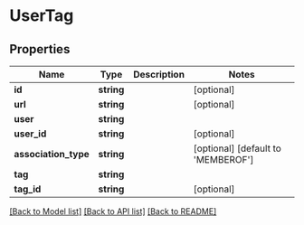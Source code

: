 # UserTag

## Properties
Name | Type | Description | Notes
------------ | ------------- | ------------- | -------------
**id** | **string** |  | [optional] 
**url** | **string** |  | [optional] 
**user** | **string** |  | 
**user_id** | **string** |  | [optional] 
**association_type** | **string** |  | [optional] [default to 'MEMBEROF']
**tag** | **string** |  | 
**tag_id** | **string** |  | [optional] 

[[Back to Model list]](../README.md#documentation-for-models) [[Back to API list]](../README.md#documentation-for-api-endpoints) [[Back to README]](../README.md)


